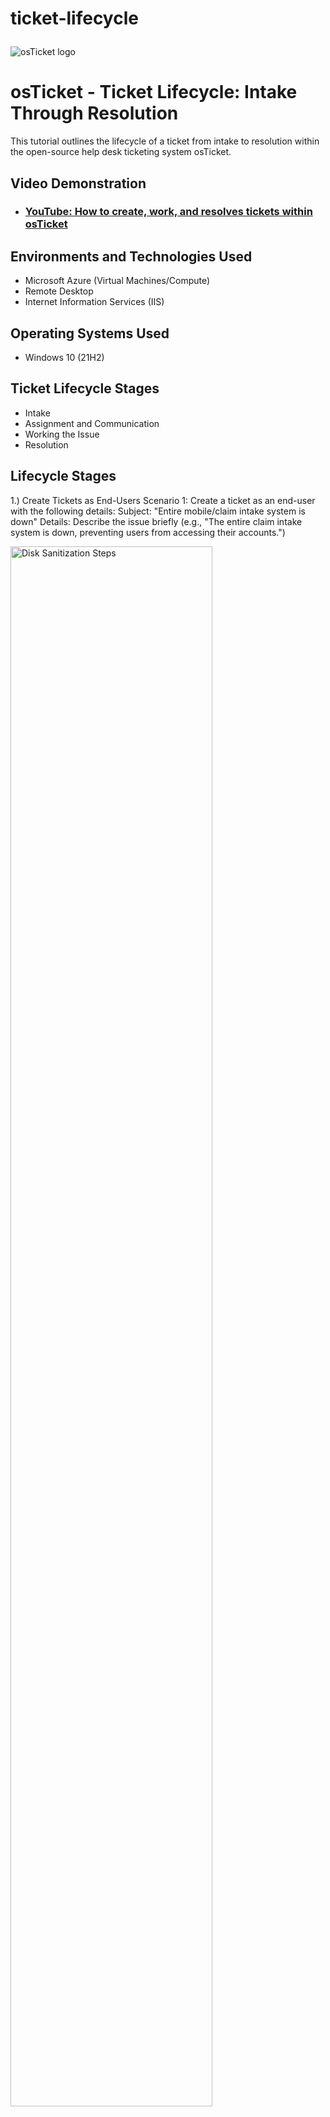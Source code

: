 # ticket-lifecycle<p align="center">
<img src="https://i.imgur.com/Clzj7Xs.png" alt="osTicket logo"/>
</p>

<h1>osTicket - Ticket Lifecycle: Intake Through Resolution</h1>
This tutorial outlines the lifecycle of a ticket from intake to resolution within the open-source help desk ticketing system osTicket.<br />


<h2>Video Demonstration</h2>

- ### [YouTube: How to create, work, and resolves tickets within osTicket](https://www.youtube.com)

<h2>Environments and Technologies Used</h2>

- Microsoft Azure (Virtual Machines/Compute)
- Remote Desktop
- Internet Information Services (IIS)

<h2>Operating Systems Used </h2>

- Windows 10</b> (21H2)

<h2>Ticket Lifecycle Stages</h2>

- Intake
- Assignment and Communication
- Working the Issue
- Resolution

<h2>Lifecycle Stages</h2>

1.) Create Tickets as End-Users
Scenario 1: Create a ticket as an end-user with the following details:
Subject: "Entire mobile/claim intake system is down"
Details: Describe the issue briefly (e.g., "The entire claim intake system is down, preventing users from accessing their accounts.")   

<p>
<img src="https://i.imgur.com/Jdituyk.png" height="80%" width="80%" alt="Disk Sanitization Steps"/>
</p>
<p>
2.) Observe Ticket Properties as Help Desk Agent
Log in as Help Desk Agent (john).
Observe the ticket’s properties:
Priority: Default value.
Department: Default department.
SLA: Default SLA.
Assigned To: Not yet assigned.
</p>
<br />

<p>
<img src="https://i.imgur.com/vYqaIYF.png" height="80%" width="80%" alt="Disk Sanitization Steps"/>
<img src="https://i.imgur.com/XH2xWte.png" height="80%" width="80%" alt="Disk Sanitization Steps"/>
</p>
<p>
3.) Set Ticket Properties
Update the ticket with the following properties:
SLA: Sev-A (1 hour, 24/7).
Assigned To: Claim Intake Team.
</p>
<br />

<p>
<img src="https://i.imgur.com/ZP4yBcJ.png" height="80%" width="80%" alt="Disk Sanitization Steps"/>
</p>
<p>
Working the ticket, deciding the resolution would be to tranfer ticket to another department.
</p>
<br />
